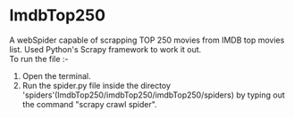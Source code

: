 # ImdbTop250
A webSpider capable of scrapping TOP 250 movies from IMDB top movies list. Used Python's Scrapy framework to work it out.<br/>
To run the file :-<br/>
1. Open the terminal.<br/>
2. Run the spider.py file inside the directoy 'spiders'(ImdbTop250/imdbTop250/imdbTop250/spiders) by typing out the command "scrapy crawl spider".<br/>